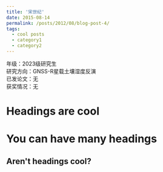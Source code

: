 ```yaml
---
title: '宋世纪'
date: 2015-08-14
permalink: /posts/2012/08/blog-post-4/
tags:
  - cool posts
  - category1
  - category2
---
```


年级：2023级研究生            
研究方向：GNSS-R星载土壤湿度反演            
已发论文：无            
获奖情况：无            

Headings are cool
======

You can have many headings
======

Aren't headings cool?
------